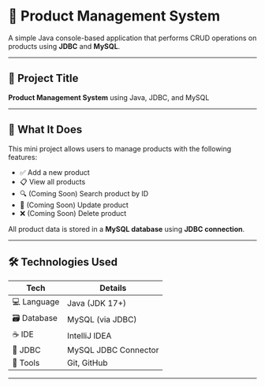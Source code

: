 # 🛒 Product Management System

A simple Java console-based application that performs CRUD operations on products using **JDBC** and **MySQL**.

---

## 🔷 Project Title
**Product Management System** using Java, JDBC, and MySQL

---

## 🧠 What It Does

This mini project allows users to manage products with the following features:

- ✅ Add a new product
- 📋 View all products
- 🔍 (Coming Soon) Search product by ID
- 📝 (Coming Soon) Update product
- ❌ (Coming Soon) Delete product

All product data is stored in a **MySQL database** using **JDBC connection**.

---

## 🛠️ Technologies Used

| Tech        | Details                          |
|-------------|----------------------------------|
| 💻 Language | Java (JDK 17+)                   |
| 🗃️ Database | MySQL (via JDBC)                 |
| ☕ IDE       | IntelliJ IDEA                    |
| 🔌 JDBC     | MySQL JDBC Connector              |
| 🔧 Tools    | Git, GitHub                      |

---



